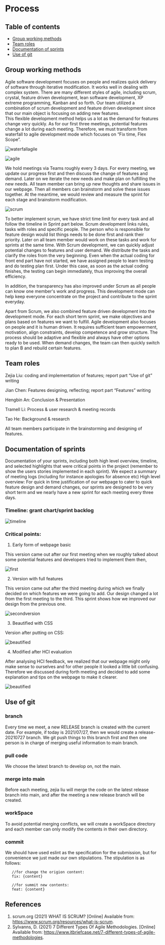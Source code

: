 # Process

## Table of contents

- [Group working methods](#jump1)
- [Team roles](#jump2)
- [Documentation of sprints](#jump3)
- [Use of git](#jump4)


## <span id="jump1">Group working methods</span>

Agile software development focuses on people and realizes quick delivery of software through iterative modification. It works well in dealing with complex system. There are many different styles of agile, including scrum, crystal, feature driven development, lean software development, XP extreme programming, Kanban and so forth. Our team utilized a combination of scrum development and feature driven development since that our main object is focusing on adding new features.  
This flexible development method helps us a lot as the demand for features change very quickly. As for our first three meetings, potential features change a lot during each meeting. Therefore, we must transform from waterfall to agile development mode which focuses on “Fix time, Flex Scope”.

![waterfallagile](../static/reportImg/waterfall.png)

![agile](../static/reportImg/agile.png)

We hold meetings via Teams roughly every 3 days. For every meeting, we update our progress first and then discuss the change of features and demand. Later on we iterate the new needs and make plan on fulfilling the new needs. All team member can bring up new thoughts and share issues in our webpage. Then all members can brainstorm and solve these issues together. At the meantime, we would review and measure the sprint for each stage and brainstorm modification. 

![scrum](../static/reportImg/scrum.png)

To better implement scrum, we have strict time limit for every task and all follow the timeline in Sprint part below. Scrum development links rules, tasks with roles and specific people. The person who is responsible for feature design would list things needs to be done first and rank their priority. Later on all team member would work on these tasks and work for sprints at the same time. 
With Scrum development, we can quickly adjust potential changes to features and user demand. We distribute the tasks and clarify the roles from the very beginning. Even when the actual coding for front end part have not started, we have assigned people to learn testing and do testing plan first. Under this case, as soon as the actual coding finishes, the testing can begin immediately, thus improving the overall efficiency. 

In addition, the transparency has also improved under Scrum as all people can know one member's work and progress. This development mode can help keep everyone concentrate on the project and  contribute to the sprint everyday. 

Apart from Scrum, we also combined feature driven development into the development mode. For each short term sprint, we make objectives and plans based on features we want to fulfill. 
Agile development also focuses on people and it is human driven. It requires sufficient team empowerment, motivation, align constraints, develop competence and grow structure. 
The process should be adaptive and flexible and always have other options ready to be used. When demand changes, the team can then quickly switch to plan B and rebuild certain features. 

## <span id="jump2">Team roles</span>

Zejia Liu: coding and implementation of features; report part “Use of git” writing

Jian Chen: Features designing, reflecting; report part “Features” writing

Hengbin An: Conclusion & Presentation 

Tramell Li: Process & user research & meeting records 

Tao He: Background & research 

All team members participate in the brainstorming and designing of features. 

## <span id="jump3">Documentation of sprints</span>

Documentation of your sprints, including both high level overview, timeline, and selected highlights that were critical points in the project (remember to show the users stories implemented in each sprint). We expect a summary of meeting logs (including for instance apologies for absence etc)
High level overview: For quick in time justification of our webpage to cater to quick feature design and demand changes, our sprints are designed to be very short term and we nearly have a new sprint for each meeting every three days. 

### Timeline: grant chart/sprint backlog

![timeline](../static/reportImg/timeline.png)

### Critical points:

1. Early form of webpage basic 
 
 This version came out after our first meeting when we roughly talked about some potential features and developers tried to implement them then, 

![first](../static/reportImg/dev1-4.png)

2. Version with full features 
 
 This version came out after the third meeting during which we finally decided on which features we were going to add. Our design changed a lot from the first meeting to the third. This sprint shows how we improved our design from the previous one. 
 
![secondversion](../static/reportImg/dev1-6.png)

3. Beautified with CSS
 
 Version after putting on CSS:

![beautified](../static/reportImg/ui-4.png)

4. Modified after HCI evaluation
 
 After analysing HCI feedback, we realized that our webpage might only make sense to ourselves and for other people it looked a little bit confusing. Therefore we discussed during forth meeting and decided to add some explanation and tips on the webpage to make it clearer. 

![beautified](../static/reportImg/ui-5.png)

## <span id="jump4">Use of git</span>

### branch
Every time we meet, a new RELEASE branch is created with the current date. For example, if today is 2021/07/27, then we would create a release-20210727 branch. We git push things to this branch first and then one person is in charge of merging useful information to main branch. 

### pull code
We choose the latest branch to develop on, not the main. 

### merge into main
Before each meeting, zejia liu will merge the code on the latest release branch into main, and after the meeting a new release branch will be created. 

### workSpace
To avoid potential merging conflicts, we will create a workSpace directory and each member can only modify the contents in their own directory. 

### commit
We should have used eslint as the specification for the submission, but for convenience we just made our own stipulations. The stipulation is as follows:
```
   //for change the origion content:
   fix: {content}

   //for summit new contents:
   feat: {content}
```

## **References**

1.  scrum.org (2021) WHAT IS SCRUM? [Online] Available from: <https://www.scrum.org/resources/what-is-scrum>.
2.  Sylvanns, D. (2021) 7 Different Types Of Agile Methodologies. [Online] Available from: <https://www.itbriefcase.net/7-different-types-of-agile-methodologies>.